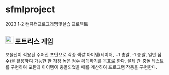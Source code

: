 # sfmlproject
2023 1-2 컴퓨터프로그래밍및실습 프로젝트
 
## <img src="https://noticon-static.tammolo.com/dgggcrkxq/image/upload/v1577544307/noticon/a7cmr2ibsfyuwcydpvny.png" height=25 weight=25 > 포트리스 게임
포물선이 적용된 주어진 포탄으로 각종 색깔 아이템(레이저, +1 총알, -1 총알, 일반 점수)을 활용하여 가능한 한 가장 높은 점수 획득하기를 목표로 한다.
물체 간 충돌 테스트를 구현하여 포탄과 아이템이 충돌되었을 때를 계산하여 프로그램 작동을 구현한다.
